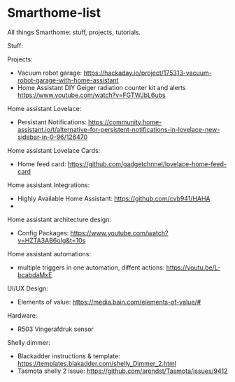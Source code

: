 # Smarthome-list
All things Smarthome: stuff, projects, tutorials.

Stuff:


Projects:
- Vacuum robot garage: https://hackaday.io/project/175313-vacuum-robot-garage-with-home-assistant
- Home Assistant DIY Geiger radiation counter kit and alerts https://www.youtube.com/watch?v=FGTWJbL6ubs

Home assistant Lovelace:
- Persistant Notifications: https://community.home-assistant.io/t/alternative-for-persistent-notifications-in-lovelace-new-sidebar-in-0-96/126470

Home assistant Lovelace Cards:
- Home feed card: https://github.com/gadgetchnnel/lovelace-home-feed-card

Home assistant Integrations:
- Highly Available Home Assistant: https://github.com/cvb941/HAHA
- 

Home assistant architecture design:
- Config Packages: https://www.youtube.com/watch?v=HZTA3AB6oIg&t=10s

Home assistant automations:
- multiple triggers in one automation, diffent actions: https://youtu.be/L-bcabdaMxE

UI/UX Design:
- Elements of value: https://media.bain.com/elements-of-value/#

Hardware:
- R503 Vingerafdruk sensor

Shelly dimmer:
- Blackadder instructions & template: https://templates.blakadder.com/shelly_Dimmer_2.html
- Tasmota shelly 2 issue: 
https://github.com/arendst/Tasmota/issues/9412
